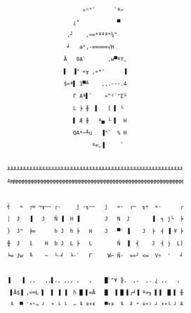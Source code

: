 
                                    «ⁿ"`      `ª⌐

                                 ¿"            ▀

                               ,┘    ,«∞*ªªª*¼"

                               ╛   a²,-∞∞∞∞∞√H

                              Å   0A`       ,w▀ªY,

                              ▌  ▐" «╥ ,«*'      ▐

                              $«ª▌ 1▀╨    ,,.---.4

                                 Γ Aª▌`    »^²`"Σ└

                                 L ╞ ╫  ▌   [ ▌ └

                                 ▌ Æ ╫   ª▄ └ ▌  H

                                 QA*─╨u   ▐"`  % H

                                       ª∞,▐     `

 

            ╨╨╨╨╨╨╨╨╨╨╨╨╨╨╨╨╨╨╨╨╨╨╨╨╨╨╨╨╨╨╨╨╨╨╨╨╨╨╨╨╨╨╨╨╨╨╨╨╨╨╨╨╨╨╨╜

            ╨MMMMMMMMMMMMMMMMMMMMMMMMMMMMMMMMMMMMMMMMMMMMMMMMMMMMMMM

 

            ╡   «  ┌∞ ¬╥~~ ┌-     j -╖~~   j   «-  ┌─  ╖÷  «-      ┌

            │  J   ▐   J   Ñ ▐  H ▐        J   N  J       ▐  ╕ j└  ╞

            }  J"  ╞∞      h J  h ╞   H    J   ▀' ▐    J  ╞  ╡ ▐ ¥ ╞

            ╫  J   1    H  b J  L ╞   L        Ñ  ▐  ╡    J  ╡ j  L]

            ╘∞ Jw  ╚    ─  └-╛  ╘-`   Γ     W⌐ Ñ-  ∞«┘ <∞  V÷  '   ╛

 

            ▐    ▌ ,,   ,,▌., ,,, ,   ,    █`"¥ ╠.  ,.  ,. ¿ ,,   ,

             ▌Å$▐ ,«═L ▌  ▌ ▐ ▐  h █ ▌∞Å   █  ▐ █ ▌┌╛▐ ª∞╖ ▌▐  █ ▌ ╫

             ╙  ▀ `*"¬ ┘  * └ └  ─ ╙ ª*ª   ▀*ª  ╙  ╜ " ª*² ┘ **└ ┘ ╨